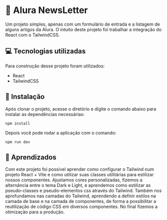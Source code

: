 # 📄 Alura NewsLetter

Um projeto simples, apenas com um formulário de entrada e a listagem de alguns artigos da Alura. O intuito deste projeto foi trabalhar a integração do React com o TailwindCSS.

## 💻 Tecnologias utilizadas

Para construção desse projeto foram utilizados:

- React
- TailwindCSS

## 🚀 Instalação

Após clonar o projeto, acesse o diretório e digite o comando abaixo para instalar as dependências necessárias:

```
npm install
```

Depois você pode rodar a aplicação com o comando:

```
npm run dev
```

## 📕 Aprendizados

Com este projeto foi possível aprender como configurar o Tailwind num projeto React + Vite e como utilizar suas classes utilitárias para estilizar nossos componentes. Ajustamos cores personalizadas, fizemos a alternância entre o tema Dark e Light, e aprendemos como estilizar as pseudo-classes e pseudo-elementos css através do Tailwind.
Também nos aprofundamos nas camadas do Tailwind, aprendendo a definir estilos na camada de base e na camada de componentes, de forma a possibilitar a reutilização de código CSS em diversos componentes.
No final fizemos a otimização para a produção.
